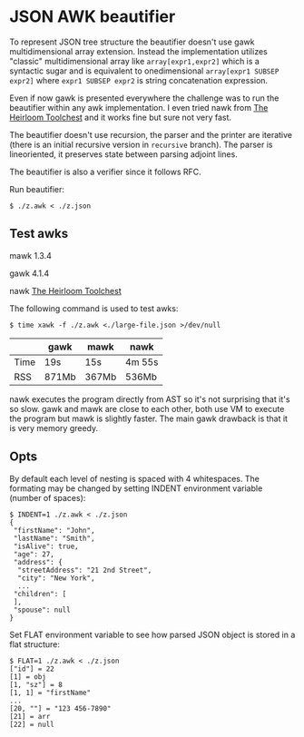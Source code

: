 # JSON AWK beautifier

To represent JSON tree structure the beautifier doesn't use gawk multidimensional array extension. Instead the implementation utilizes "classic" multidimensional array like `array[expr1,expr2]` which is a syntactic sugar and is equivalent to onedimensional `array[expr1 SUBSEP  expr2]` where `expr1 SUBSEP expr2` is string concatenation expression.

Even if now gawk is presented everywhere the challenge was to run the beautifier within any awk implementation. I even tried nawk from [The Heirloom Toolchest](http://heirloom.sourceforge.net/tools.html) and it works fine but sure not very fast.

The beautifier doesn't use recursion, the parser and the printer are iterative (there is an initial recursive version in `recursive` branch). The parser is lineoriented, it preserves state between parsing adjoint lines.

The beautifier is also a verifier since it follows RFC.

Run beautifier:

```
$ ./z.awk < ./z.json

```

## Test awks

mawk 1.3.4

gawk 4.1.4

nawk [The Heirloom Toolchest](http://heirloom.sourcefoge.net/tools.html)


The following command is used to test awks:

```
$ time xawk -f ./z.awk <./large-file.json >/dev/null
```

|      | gawk  | mawk  | nawk   |
| ---  | ---   | ---   | ---    |
| Time | 19s   | 15s   | 4m 55s |
| RSS  | 871Mb | 367Mb | 536Mb  |

nawk executes the program directly from AST so it's not surprising that it's so slow. gawk and mawk are close to each other, both use VM to execute the program but mawk is slightly faster. The main gawk drawback is that it is very memory greedy.

## Opts

By default each level of nesting is spaced with 4 whitespaces. The formating may be changed by setting INDENT environment variable (number of spaces):

```
$ INDENT=1 ./z.awk < ./z.json
{
 "firstName": "John",
 "lastName": "Smith",
 "isAlive": true,
 "age": 27,
 "address": {
  "streetAddress": "21 2nd Street",
  "city": "New York",
  ...
 "children": [
 ],
 "spouse": null
}

```

Set FLAT environment variable to see how parsed JSON object is stored in a flat structure:

```
$ FLAT=1 ./z.awk < ./z.json
["id"] = 22
[1] = obj
[1, "sz"] = 8
[1, 1] = "firstName"
...
[20, ""] = "123 456-7890"
[21] = arr
[22] = null
```

